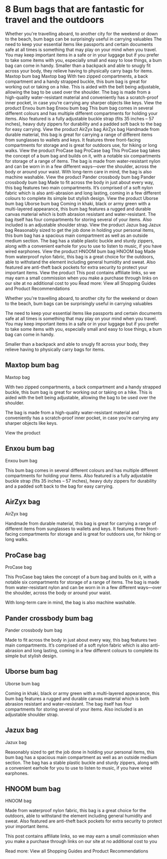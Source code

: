 # 8 Bum bags that are fantastic for travel and the outdoors

Whether you're travelling aboard, to another city for the weekend or down to the beach, bum bags can be surprisingly useful in carrying valuables The need to keep your essential items like passports and certain documents safe at all times is something that may play on your mind when you travel. You may keep important items in a safe or in your luggage but if you prefer to take some items with you, especially small and easy to lose things, a bum bag can come in handy. Smaller than a backpack and able to snugly fit across your body, they relieve having to physically carry bags for items. Maxtop bum bag Maxtop bag With two zipped compartments, a back compartment and a handy strapped buckle, this bum bag is great for working out or taking on a hike. This is aided with the belt being adjustable, allowing the bag to be used over the shoulder. The bag is made from a high-quality water-resistant material and conveniently has a scratch-proof inner pocket, in case you’re carrying any sharper objects like keys. View the product Enxou bum bag Enxou bum bag This bum bag comes in several different colours and has multiple different compartments for holding your items. Also featured is a fully adjustable buckle strap (fits 35 inches – 57 inches), heavy duty zippers for durability and a padded soft back to the bag for easy carrying. View the product AirZyx bag AirZyx bag Handmade from durable material, this bag is great for carrying a range of different items from sunglasses to wallets and keys. It features three front-facing compartments for storage and is great for outdoors use, for hiking or long walks. View the product ProCase bag ProCase bag This ProCase bag takes the concept of a bum bag and builds on it, with a notable six compartments for storage of a range of items. The bag is made from water-resistant nylon and can be worn in in a few different ways—over the shoulder, across the body or around your waist. With long-term care in mind, the bag is also machine washable. View the product Pander crossbody bum bag Pander crossbody bum bag Made to fit across the body in just about every way, this bag features two main compartments. It’s comprised of a soft nylon fabric which is also anti-abrasion and long lasting, coming in a few different colours to complete its simple but stylish design. View the product Uborse bum bag Uborse bum bag Coming in khaki, black or army green with a multi-layered appearance, this bum bag features a rugged and durable canvas material which is both abrasion resistant and water-resistant. The bag itself has four compartments for storing several of your items. Also included is an adjustable shoulder strap. View the product Jazux bag Jazux bag Reasonably sized to get the job done in holding your personal items, this bum bag has a spacious main compartment as well as an outside medium section. The bag has a stable plastic buckle and sturdy zippers, along with a convenient earhole for you to use to listen to music, if you have wired earphones. View the product HNOOM bum bag HNOOM bag Made from waterproof nylon fabric, this bag is a great choice for the outdoors, able to withstand the element including general humidity and sweat. Also featured are anti-theft back pockets for extra security to protect your important items. View the product This post contains affiliate links, so we may earn a small commission when you make a purchase through links on our site at no additional cost to you Read more: View all Shopping Guides and Product Recommendations

Whether you're travelling aboard, to another city for the weekend or down to the beach, bum bags can be surprisingly useful in carrying valuables

The need to keep your essential items like passports and certain documents safe at all times is something that may play on your mind when you travel. You may keep important items in a safe or in your luggage but if you prefer to take some items with you, especially small and easy to lose things, a bum bag can come in handy.

Smaller than a backpack and able to snugly fit across your body, they relieve having to physically carry bags for items.

## Maxtop bum bag

Maxtop bag

With two zipped compartments, a back compartment and a handy strapped buckle, this bum bag is great for working out or taking on a hike. This is aided with the belt being adjustable, allowing the bag to be used over the shoulder.

The bag is made from a high-quality water-resistant material and conveniently has a scratch-proof inner pocket, in case you’re carrying any sharper objects like keys.

View the product

## Enxou bum bag

Enxou bum bag

This bum bag comes in several different colours and has multiple different compartments for holding your items. Also featured is a fully adjustable buckle strap (fits 35 inches – 57 inches), heavy duty zippers for durability and a padded soft back to the bag for easy carrying.

## AirZyx bag

AirZyx bag

Handmade from durable material, this bag is great for carrying a range of different items from sunglasses to wallets and keys. It features three front-facing compartments for storage and is great for outdoors use, for hiking or long walks.

## ProCase bag

ProCase bag

This ProCase bag takes the concept of a bum bag and builds on it, with a notable six compartments for storage of a range of items. The bag is made from water-resistant nylon and can be worn in in a few different ways—over the shoulder, across the body or around your waist.

With long-term care in mind, the bag is also machine washable.

## Pander crossbody bum bag

Pander crossbody bum bag

Made to fit across the body in just about every way, this bag features two main compartments. It’s comprised of a soft nylon fabric which is also anti-abrasion and long lasting, coming in a few different colours to complete its simple but stylish design.

## Uborse bum bag

Uborse bum bag

Coming in khaki, black or army green with a multi-layered appearance, this bum bag features a rugged and durable canvas material which is both abrasion resistant and water-resistant. The bag itself has four compartments for storing several of your items. Also included is an adjustable shoulder strap.

## Jazux bag

Jazux bag

Reasonably sized to get the job done in holding your personal items, this bum bag has a spacious main compartment as well as an outside medium section. The bag has a stable plastic buckle and sturdy zippers, along with a convenient earhole for you to use to listen to music, if you have wired earphones.

## HNOOM bum bag

HNOOM bag

Made from waterproof nylon fabric, this bag is a great choice for the outdoors, able to withstand the element including general humidity and sweat. Also featured are anti-theft back pockets for extra security to protect your important items.

This post contains affiliate links, so we may earn a small commission when you make a purchase through links on our site at no additional cost to you

Read more: View all Shopping Guides and Product Recommendations

